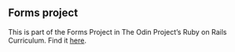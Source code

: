 ## Forms project

This is part of the Forms Project in The Odin Project’s Ruby on Rails Curriculum. Find it [here](https://www.theodinproject.com/courses/ruby-on-rails/lessons/forms).